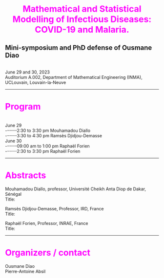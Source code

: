 <h1><span style="color:magenta"><p style="text-align: center;">Mathematical and Statistical Modelling of Infectious Diseases: COVID-19 and Malaria.</p></span></h1>
<h2>Mini-symposium and PhD defense of Ousmane Diao</h2>
<br>June 29 and 30, 2023 
<br>Auditorium A.002, Department of Mathematical Engineering (INMA), UCLouvain, Louvain-la-Neuve


---
<h1><span style="color:magenta">Program</span></h1>
<br>June 29
<br>------2:30 to 3:30 pm Mouhamadou Diallo
<br>------3:30 to 4:30 pm Ramsès Djidjou-Demasse
<br>June 30
<br>------09:00 am to 1:00 pm Raphaël Forien
<br>------2:30 to 3:30 pm Raphaël Forien


---
<h1><span style="color:magenta">Abstracts</span></h1>

Mouhamadou Diallo, professor, Université Cheikh Anta Diop de Dakar, Sénégal
<br>Title:

Ramsès Djidjou-Demasse, Professor, IRD, France
<br>Title:

Raphaël Forien, Professor, INRAE, France
<br>Title:


---
<h1><span style="color:magenta">Organizers / contact</span></h1>
Ousmane Diao
<br>Pierre-Antoine Absil




